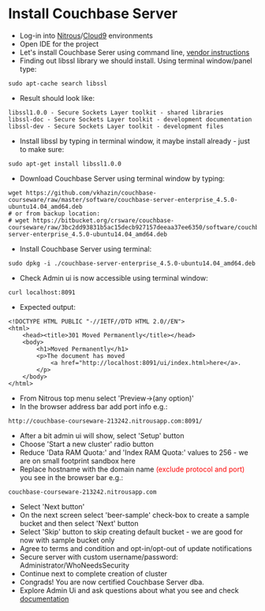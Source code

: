 # Install Couchbase Server #

* Log-in into <a href="http://nitrous.io" target="_blank">Nitrous</a>/<a href="http://c9.io" target="_blank">Cloud9</a> environments
* Open IDE for the project
* Let's install Couchbase Serer using command line, <a href="http://developer.couchbase.com/documentation/server/current/getting-started/installing.html" target="_blank">vendor instructions</a>    
* Finding out libssl library we should install. Using terminal window/panel type: 
```
sudo apt-cache search libssl 
```  
* Result should look like:
```
libssl1.0.0 - Secure Sockets Layer toolkit - shared libraries
libssl-doc - Secure Sockets Layer toolkit - development documentation
libssl-dev - Secure Sockets Layer toolkit - development files
```
  
* Install libssl by typing in terminal window, it maybe install already - just to make sure:
```
sudo apt-get install libssl1.0.0
```
  
* Download Couchbase Server using terminal window by typing:
```
wget https://github.com/vkhazin/couchbase-courseware/raw/master/software/couchbase-server-enterprise_4.5.0-ubuntu14.04_amd64.deb
# or from backup location:  
# wget https://bitbucket.org/crsware/couchbase-courseware/raw/3bc2dd93831b5ac15decb927157deeaa37ee6350/software/couchbase-server-enterprise_4.5.0-ubuntu14.04_amd64.deb  
```

* Install Couchbase Server using terminal:
```
sudo dpkg -i ./couchbase-server-enterprise_4.5.0-ubuntu14.04_amd64.deb
```

* Check Admin ui is now accessible using terminal window:
```
curl localhost:8091
```

* Expected output:
```
<!DOCTYPE HTML PUBLIC "-//IETF//DTD HTML 2.0//EN">
<html>
	<head><title>301 Moved Permanently</title></head>
	<body>
		<h1>Moved Permanently</h1>
		<p>The document has moved
			<a href="http://localhost:8091/ui/index.html>here</a>.
		</p>
	</body>
</html>
```
  
* From Nitrous top menu select 'Preview->(any option)'
* In the browser address bar add port info e.g.:
```
http://couchbase-courseware-213242.nitrousapp.com:8091/
```

* After a bit admin ui will show, select 'Setup' button
* Choose 'Start a new cluster' radio button
* Reduce 'Data RAM Quota:' and 'Index RAM Quota:' values to 256 - we are on small footprint sandbox here
* Replace hostname with the domain name <a style="color:red">(exclude protocol and port)</a> you see in the browser bar e.g.:
```
couchbase-courseware-213242.nitrousapp.com
```
* Select 'Next button'
* On the next screen select 'beer-sample' check-box to create a sample bucket and then select 'Next' button
* Select 'Skip' button to skip creating default bucket - we are good for now with sample bucket only
* Agree to terms and condition and opt-in/opt-out of update notifications
* Secure server with custom username/password: Administrator/WhoNeedsSecurity
* Continue next to complete creation of cluster
* Congrads! You are now certified Couchbase Server dba.
* Explore Admin Ui and ask questions about what you see and check <a href="http://developer.couchbase.com/documentation/server/current/admin/ui-intro.html" target="_blank">documentation</a>




